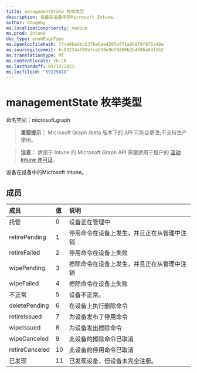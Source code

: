 ```yaml
---
title: managementState 枚举类型
description: 设备在设备中的Microsoft Intune。
author: dougeby
ms.localizationpriority: medium
ms.prod: intune
doc_type: enumPageType
ms.openlocfilehash: f7ce0bedbc6376e6ae4205af71a968f9f976a48e
ms.sourcegitcommit: 6c04234af08efce558e9bf926062b4686a84f1b2
ms.translationtype: MT
ms.contentlocale: zh-CN
ms.lasthandoff: 09/12/2021
ms.locfileid: "59125818"
---
```

# <a name="managementstate-enum-type"></a>managementState 枚举类型

命名空间：microsoft.graph

> **重要提示：** Microsoft Graph /beta 版本下的 API 可能会更改;不支持生产使用。

> **注意：** 适用于 Intune 的 Microsoft Graph API 需要适用于租户的 [活动 Intune 许可证](https://go.microsoft.com/fwlink/?linkid=839381)。

设备在设备中的Microsoft Intune。

## <a name="members"></a>成员
|成员|值|说明|
|:---|:---|:---|
|托管|0|设备正在管理中|
|retirePending|1|停用命令在设备上发生，并且正在从管理中注销|
|retireFailed|2|停用命令在设备上失败|
|wipePending|3|擦除命令在设备上发生，并且正在从管理中注销|
|wipeFailed|4 |擦除命令在设备上失败|
|不正常|5 |设备不正常。|
|deletePending|6 |在设备上执行删除命令 |
|retireIssued|7 |为设备发布了停用命令|
|wipeIssued|8 |为设备发出擦除命令|
|wipeCanceled|9 |此设备的擦除命令已取消|
|retireCanceled|10 |此设备的停用命令已取消|
|已发现|11|已发现设备，但设备未完全注册。|



